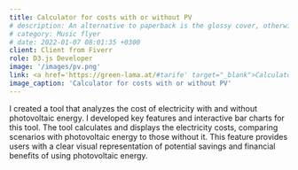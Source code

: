 ```yaml
---
title: Calculator for costs with or without PV
# description: An alternative to paperback is the glossy cover, otherwise known as a dust cover, found on magazines, and comic books.
# category: Music flyer
# date: 2022-01-07 08:01:35 +0300
client: Client from Fiverr
role: D3.js Developer
image: '/images/pv.png'
link: <a href='https://green-lama.at/#tarife' target="_blank">Calculator for costs with or without PV</a>
image_caption: 'Calculator for costs with or without PV'
---
```


I created a tool that analyzes the cost of electricity with and without photovoltaic energy. I developed key features and interactive bar charts for this tool. The tool calculates and displays the electricity costs, comparing scenarios with photovoltaic energy to those without it. This feature provides users with a clear visual representation of potential savings and financial benefits of using photovoltaic energy.